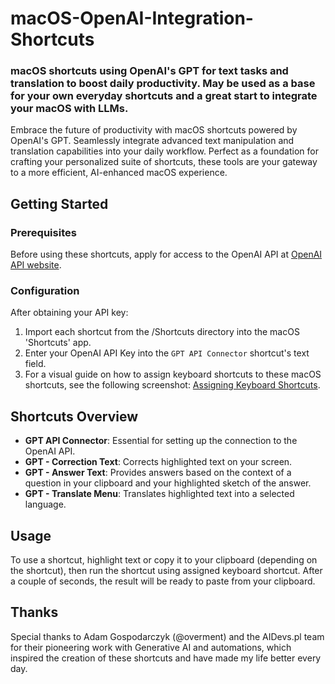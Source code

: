 # macOS-OpenAI-Integration-Shortcuts

### macOS shortcuts using OpenAI's GPT for text tasks and translation to boost daily productivity. May be used as a base for your own everyday shortcuts and a great start to integrate your macOS with LLMs.

Embrace the future of productivity with macOS shortcuts powered by OpenAI's GPT. Seamlessly integrate advanced text manipulation and translation capabilities into your daily workflow. Perfect as a foundation for crafting your personalized suite of shortcuts, these tools are your gateway to a more efficient, AI-enhanced macOS experience.

## Getting Started

### Prerequisites

Before using these shortcuts, apply for access to the OpenAI API at [OpenAI API website](https://openai.com/api/).

### Configuration

After obtaining your API key:

1. Import each shortcut from the /Shortcuts directory into the macOS 'Shortcuts' app.
2. Enter your OpenAI API Key into the `GPT API Connector` shortcut's text field.
3. For a visual guide on how to assign keyboard shortcuts to these macOS shortcuts, see the following screenshot: [Assigning Keyboard Shortcuts](/Screenshots/assigning%20keyboard%20shortcut.png).

## Shortcuts Overview

- **GPT API Connector**: Essential for setting up the connection to the OpenAI API.
- **GPT - Correction Text**: Corrects highlighted text on your screen.
- **GPT - Answer Text**: Provides answers based on the context of a question in your clipboard and your highlighted sketch of the answer.
- **GPT - Translate Menu**: Translates highlighted text into a selected language.

## Usage

To use a shortcut, highlight text or copy it to your clipboard (depending on the shortcut), then run the shortcut using assigned keyboard shortcut. After a couple of seconds, the result will be ready to paste from your clipboard.

## Thanks

Special thanks to Adam Gospodarczyk (@overment) and the AIDevs.pl team for their pioneering work with Generative AI and automations, which inspired the creation of these shortcuts and have made my life better every day.